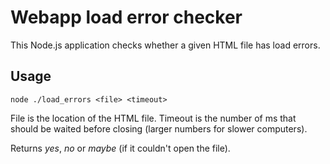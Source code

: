 # Webapp load error checker
This Node.js application checks whether a given HTML file has load errors.


## Usage
```
node ./load_errors <file> <timeout>
```

File is the location of the HTML file. Timeout is the number of ms that should be waited before closing (larger numbers for slower computers).

Returns _yes_, _no_ or _maybe_ (if it couldn't open the file).
